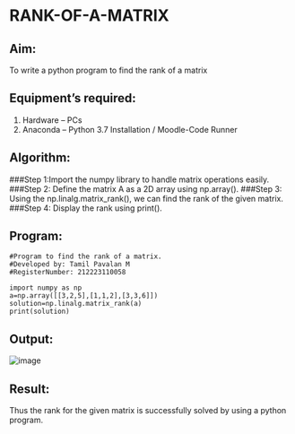 # RANK-OF-A-MATRIX
## Aim:
To write a python program to find the rank of a matrix
## Equipment’s required:
1. 	Hardware – PCs
2. 	Anaconda – Python 3.7 Installation / Moodle-Code Runner
## Algorithm:
###Step 1:Import the numpy library to handle matrix operations easily.
###Step 2: Define the matrix A as a 2D array using np.array().
###Step 3: Using the np.linalg.matrix_rank(), we can find the rank of the given matrix.
###Step 4: Display the rank using print().
## Program:
```
#Program to find the rank of a matrix.
#Developed by: Tamil Pavalan M
#RegisterNumber: 212223110058

import numpy as np
a=np.array([[3,2,5],[1,1,2],[3,3,6]])
solution=np.linalg.matrix_rank(a)
print(solution)
```
## Output:
![image](https://github.com/user-attachments/assets/7156a9fe-bef6-4f80-85f3-9f057db07fbf)

## Result:
Thus the rank for the given matrix is successfully solved by  using a python program.

